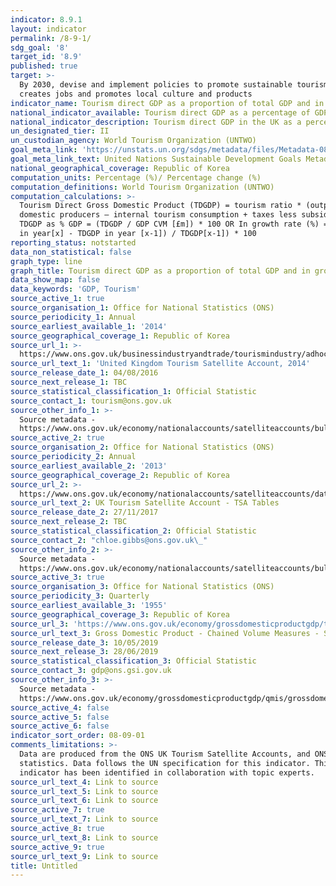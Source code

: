```yaml
---
indicator: 8.9.1
layout: indicator
permalink: /8-9-1/
sdg_goal: '8'
target_id: '8.9'
published: true
target: >-
  By 2030, devise and implement policies to promote sustainable tourism that
  creates jobs and promotes local culture and products
indicator_name: Tourism direct GDP as a proportion of total GDP and in growth rate
national_indicator_available: Tourism direct GDP as a percentage of GDP and in growth rate
national_indicator_description: Tourism direct GDP in the UK as a percentage of GDP (CVM) and in growth rate
un_designated_tier: II
un_custodian_agency: World Tourism Organization (UNTWO)
goal_meta_link: 'https://unstats.un.org/sdgs/metadata/files/Metadata-08-09-01.pdf'
goal_meta_link_text: United Nations Sustainable Development Goals Metadata (PDF 526 KB)
national_geographical_coverage: Republic of Korea
computation_units: Percentage (%)/ Percentage change (%)
computation_definitions: World Tourism Organization (UNTWO)
computation_calculations: >-
  Tourism Direct Gross Domestic Product (TDGDP) = tourism ratio * (output of
  domestic producers – internal tourism consumption + taxes less subsidies).
  TDGDP as % GDP = (TDGDP / GDP CVM [£m]) * 100 OR In growth rate (%) = ((TDGDP
  in year[x] - TDGDP in year [x-1]) / TDGDP[x-1]) * 100
reporting_status: notstarted
data_non_statistical: false
graph_type: line
graph_title: Tourism direct GDP as a proportion of total GDP and in growth rate
data_show_map: false
data_keywords: 'GDP, Tourism'
source_active_1: true
source_organisation_1: Office for National Statistics (ONS)
source_periodicity_1: Annual
source_earliest_available_1: '2014'
source_geographical_coverage_1: Republic of Korea
source_url_1: >-
  https://www.ons.gov.uk/businessindustryandtrade/tourismindustry/adhocs/005978unitedkingdomtourismsatelliteaccount2014
source_url_text_1: 'United Kingdom Tourism Satellite Account, 2014'
source_release_date_1: 04/08/2016
source_next_release_1: TBC
source_statistical_classification_1: Official Statistic
source_contact_1: tourism@ons.gov.uk
source_other_info_1: >-
  Source metadata -
  https://www.ons.gov.uk/economy/nationalaccounts/satelliteaccounts/bulletins/uktourismsatelliteaccountuktsa/2013
source_active_2: true
source_organisation_2: Office for National Statistics (ONS)
source_periodicity_2: Annual
source_earliest_available_2: '2013'
source_geographical_coverage_2: Republic of Korea
source_url_2: >-
  https://www.ons.gov.uk/economy/nationalaccounts/satelliteaccounts/datasets/uktourismsatelliteaccounttsatables
source_url_text_2: UK Tourism Satellite Account - TSA Tables
source_release_date_2: 27/11/2017
source_next_release_2: TBC
source_statistical_classification_2: Official Statistic
source_contact_2: "chloe.gibbs@ons.gov.uk\_"
source_other_info_2: >-
  Source metadata -
  https://www.ons.gov.uk/economy/nationalaccounts/satelliteaccounts/bulletins/uktourismsatelliteaccountuktsa/2013
source_active_3: true
source_organisation_3: Office for National Statistics (ONS)
source_periodicity_3: Quarterly
source_earliest_available_3: '1955'
source_geographical_coverage_3: Republic of Korea
source_url_3: 'https://www.ons.gov.uk/economy/grossdomesticproductgdp/timeseries/abmi/pn2'
source_url_text_3: Gross Domestic Product - Chained Volume Measures - Seasonally Adjusted £m
source_release_date_3: 10/05/2019
source_next_release_3: 28/06/2019
source_statistical_classification_3: Official Statistic
source_contact_3: gdp@ons.gsi.gov.uk
source_other_info_3: >-
  Source metadata -
  https://www.ons.gov.uk/economy/grossdomesticproductgdp/qmis/grossdomesticproductgdpqmi
source_active_4: false
source_active_5: false
source_active_6: false
indicator_sort_order: 08-09-01
comments_limitations: >-
  Data are produced from the ONS UK Tourism Satellite Accounts, and ONS GDP
  statistics. Data follows the UN specification for this indicator. This
  indicator has been identified in collaboration with topic experts.
source_url_text_4: Link to source
source_url_text_5: Link to source
source_url_text_6: Link to source
source_active_7: true
source_url_text_7: Link to source
source_active_8: true
source_url_text_8: Link to source
source_active_9: true
source_url_text_9: Link to source
title: Untitled
---
```

